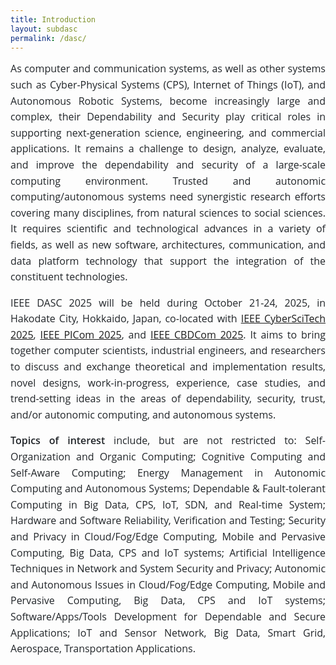```yaml
---
title: Introduction
layout: subdasc
permalink: /dasc/
---
```


<link href="https://fonts.googleapis.com/css2?family=Open+Sans&display=swap" rel="stylesheet">

<style>
  .content-text {
    font-family: 'Open Sans', sans-serif;
    font-size: 1rem; /* 约等于 16px */
    line-height: 1.6;
    color: #212529;
    text-align: justify;
  }

  .content-text p {
    margin-bottom: 1rem;
  }

  .content-text b {
    font-weight: 600;
  }
</style>

<div class="row">
<div class="col-md-10 mb-5">
<div class="content-text">
As computer and communication systems, as well as other systems such as Cyber-Physical Systems (CPS), Internet of Things (IoT), and Autonomous Robotic Systems, become increasingly large and complex, their Dependability and Security play critical roles in supporting next-generation science, engineering, and commercial applications. It remains a challenge to design, analyze, evaluate, and improve the dependability and security of a large-scale computing environment. Trusted and autonomic computing/autonomous systems need synergistic research efforts covering many disciplines, from natural sciences to social sciences. It requires scientific and technological advances in a variety of fields, as well as new software, architectures, communication, and data platform technology that support the integration of the constituent technologies.

IEEE DASC 2025 will be held during October 21-24, 2025, in Hakodate City, Hokkaido, Japan, co-located with <a href="http://cyber-science.org/2025/cyberscitech/">IEEE CyberSciTech 2025</a>, 
<a href="http://cyber-science.org/2025/picom/">IEEE PICom 2025</a>, and <a href="http://cyber-science.org/2025/cbdcom/">IEEE CBDCom 2025</a>. It aims to bring together computer scientists, industrial engineers, and researchers to discuss and exchange theoretical and implementation results, novel designs, work-in-progress, experience, case studies, and trend-setting ideas in the areas of dependability, security, trust, and/or autonomic computing, and autonomous systems.

<b>Topics of interest</b> include, but are not restricted to:
Self-Organization and Organic Computing; Cognitive Computing and Self-Aware Computing; Energy Management in Autonomic Computing and Autonomous Systems; Dependable & Fault-tolerant Computing in Big Data, CPS, IoT, SDN, and Real-time System; Hardware and Software Reliability, Verification and Testing; Security and Privacy in Cloud/Fog/Edge Computing, Mobile and Pervasive Computing, Big Data, CPS and IoT systems; Artificial Intelligence Techniques in Network and System Security and Privacy; Autonomic and Autonomous Issues in Cloud/Fog/Edge Computing, Mobile and Pervasive Computing, Big Data, CPS and IoT systems; Software/Apps/Tools Development for Dependable and Secure Applications; IoT and Sensor Network, Big Data, Smart Grid, Aerospace, Transportation Applications.
<br/>
</div>
</div>
</div>
